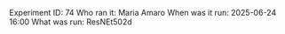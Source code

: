 Experiment ID: 74
Who ran it: Maria Amaro
When was it run: 2025-06-24 16:00
What was run: ResNEt502d
